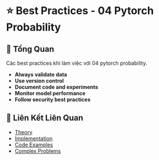 # ⭐ Best Practices - 04 Pytorch Probability

## 🎯 Tổng Quan

Các best practices khi làm việc với 04 pytorch probability.

- **Always validate data**
- **Use version control**
- **Document code and experiments**
- **Monitor model performance**
- **Follow security best practices**

## 🔗 Liên Kết Liên Quan

- [Theory](./THEORY_04_pytorch_probability.md)
- [Implementation](./IMPLEMENTATION_04_pytorch_probability.md)
- [Code Examples](./CODE_EXAMPLES_04_pytorch_probability.md)
- [Complex Problems](./COMPLEX_PROBLEMS.md)
